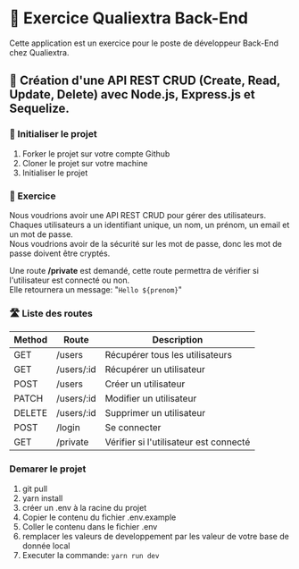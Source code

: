 # 🏨 Exercice Qualiextra Back-End

Cette application est un exercice pour le poste de développeur Back-End chez Qualiextra.

## 🚗 Création d'une API REST CRUD (Create, Read, Update, Delete) avec Node.js, Express.js et Sequelize.

### 🚀 Initialiser le projet

1. Forker le projet sur votre compte Github
2. Cloner le projet sur votre machine
3. Initialiser le projet

### 🧪 Exercice

Nous voudrions avoir une API REST CRUD pour gérer des utilisateurs.  
Chaques utilisateurs a un identifiant unique, un nom, un prénom, un email et un mot de passe.  
Nous voudrions avoir de la sécurité sur les mot de passe, donc les mot de passe doivent être cryptés.  

Une route **/private** est demandé, cette route permettra de vérifier si l'utilisateur est connecté ou non.  
Elle retournera un message: "``Hello ${prenom}``"

### 🛣 Liste des routes

| Method | Route      | Description                            |
| ------ | ---------- | -------------------------------------- |
| GET    | /users     | Récupérer tous les utilisateurs        |
| GET    | /users/:id | Récupérer un utilisateur               |
| POST   | /users     | Créer un utilisateur                   |
| PATCH  | /users/:id | Modifier un utilisateur                |
| DELETE | /users/:id | Supprimer un utilisateur               |
| POST   | /login     | Se connecter                           |
| GET    | /private   | Vérifier si l'utilisateur est connecté |



### Demarer le projet
1. git pull 
2. yarn install
3. créer un .env à la racine du projet
4. Copier le contenu du fichier .env.example
5. Coller le contenu dans le fichier .env
6. remplacer les valeurs de developpement par les valeur de votre base de donnée local
7. Executer la commande: ```yarn run dev```
